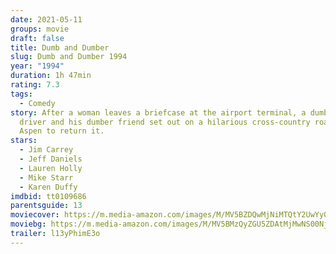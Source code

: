 ```yaml
---
date: 2021-05-11
groups: movie
draft: false
title: Dumb and Dumber
slug: Dumb and Dumber 1994
year: "1994"
duration: 1h 47min
rating: 7.3
tags:
  - Comedy
story: After a woman leaves a briefcase at the airport terminal, a dumb limo
  driver and his dumber friend set out on a hilarious cross-country road trip to
  Aspen to return it.
stars:
  - Jim Carrey
  - Jeff Daniels
  - Lauren Holly
  - Mike Starr
  - Karen Duffy
imdbid: tt0109686
parentsguide: 13
moviecover: https://m.media-amazon.com/images/M/MV5BZDQwMjNiMTQtY2UwYy00NjhiLTk0ZWEtZWM5ZWMzNGFjNTVkXkEyXkFqcGdeQXVyMTQxNzMzNDI@._V1_FMjpg_UX580_.jpg
moviebg: https://m.media-amazon.com/images/M/MV5BMzQyZGU5ZDAtMjMwNS00NjA2LTg4NzAtZDY4NWY3ZjYzYTZhL2ltYWdlL2ltYWdlXkEyXkFqcGdeQXVyNTc3MjUzNTI@._V1_FMjpg_UX640_.jpg
trailer: l13yPhimE3o
---
```

